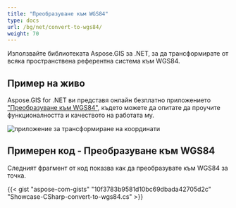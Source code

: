 ```yaml
---
title: "Преобразуване към WGS84"
type: docs
url: /bg/net/convert-to-wgs84/
weight: 70
---
```


Използвайте библиотеката Aspose.GIS за .NET, за да трансформирате от всяка пространствена референтна система към WGS84.

## **Пример на живо**

Aspose.GIS for .NET ви представя онлайн безплатно приложението ["Преобразуване към WGS84"](https://products.aspose.app/gis/transformation/convert-to-wgs84), където можете да опитате да проучите функционалността и качеството на работата му.

![приложение за трансформиране на координати](transform-coordinates.png)

## **Примерен код - Преобразуване към WGS84**

Следният фрагмент от код показва как да преобразувате към WGS84 за точка.

{{< gist "aspose-com-gists" "10f3783b9581d10bc69dbada42705d2c" "Showcase-CSharp-convert-to-wgs84.cs" >}}
